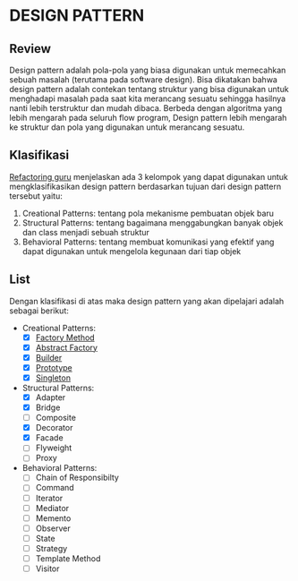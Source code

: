 # DESIGN PATTERN
## Review
Design pattern adalah pola-pola yang biasa digunakan untuk memecahkan sebuah masalah (terutama pada software design). Bisa dikatakan bahwa 
design pattern adalah contekan tentang struktur yang bisa digunakan untuk menghadapi masalah pada saat kita merancang sesuatu sehingga 
hasilnya nanti lebih terstruktur dan mudah dibaca. Berbeda dengan algoritma yang lebih mengarah pada seluruh flow program, Design pattern
lebih mengarah ke struktur dan pola yang digunakan untuk merancang sesuatu.

## Klasifikasi
[Refactoring guru](https://refactoring.guru/design-patterns/classification) menjelaskan ada 3 kelompok yang dapat digunakan untuk mengklasifikasikan
design pattern berdasarkan tujuan dari design pattern tersebut yaitu:
1. Creational Patterns: tentang pola mekanisme pembuatan objek baru
2. Structural Patterns: tentang bagaimana menggabungkan banyak objek dan class menjadi sebuah struktur  
3. Behavioral Patterns: tentang membuat komunikasi yang efektif yang dapat digunakan untuk mengelola kegunaan dari tiap objek

## List
Dengan klasifikasi di atas maka design pattern yang akan dipelajari adalah sebagai berikut:
- Creational Patterns:
  - [x] [Factory Method](https://github.com/punkestu/design-pattern/tree/master/factory-method)
  - [x] [Abstract Factory](https://github.com/punkestu/design-pattern/tree/master/abstract-factory)
  - [x] [Builder](https://github.com/punkestu/design-pattern/tree/master/builder)
  - [x] [Prototype](https://github.com/punkestu/design-pattern/tree/master/prototype)
  - [x] [Singleton](https://github.com/punkestu/design-pattern/tree/master/singleton)
- Structural Patterns:
  - [x] Adapter
  - [x] Bridge
  - [ ] Composite
  - [x] Decorator
  - [x] Facade
  - [ ] Flyweight
  - [ ] Proxy
- Behavioral Patterns:
  - [ ] Chain of Responsibilty
  - [ ] Command
  - [ ] Iterator
  - [ ] Mediator
  - [ ] Memento
  - [ ] Observer
  - [ ] State
  - [ ] Strategy
  - [ ] Template Method
  - [ ] Visitor
